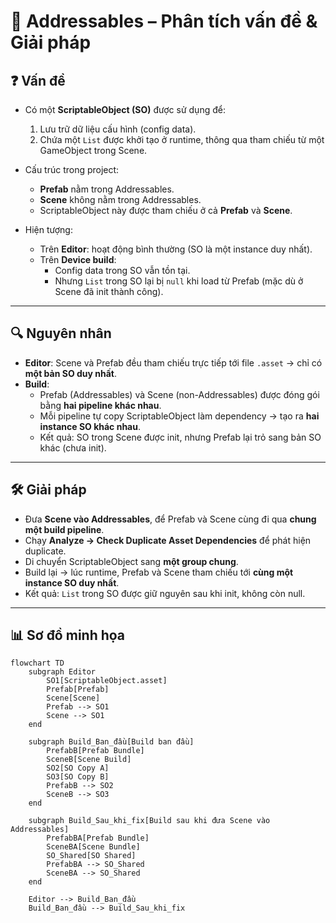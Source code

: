 # 🎯 Addressables – Phân tích vấn đề & Giải pháp

## ❓ Vấn đề
- Có một **ScriptableObject (SO)** được sử dụng để:
  1. Lưu trữ dữ liệu cấu hình (config data).  
  2. Chứa một `List` được khởi tạo ở runtime, thông qua tham chiếu từ một GameObject trong Scene.  

- Cấu trúc trong project:
  - **Prefab** nằm trong Addressables.  
  - **Scene** không nằm trong Addressables.  
  - ScriptableObject này được tham chiếu ở cả **Prefab** và **Scene**.  

- Hiện tượng:
  - Trên **Editor**: hoạt động bình thường (SO là một instance duy nhất).  
  - Trên **Device build**:  
    - Config data trong SO vẫn tồn tại.  
    - Nhưng `List` trong SO lại bị `null` khi load từ Prefab (mặc dù ở Scene đã init thành công).  

---

## 🔍 Nguyên nhân
- **Editor**: Scene và Prefab đều tham chiếu trực tiếp tới file `.asset` → chỉ có **một bản SO duy nhất**.  
- **Build**:
  - Prefab (Addressables) và Scene (non-Addressables) được đóng gói bằng **hai pipeline khác nhau**.  
  - Mỗi pipeline tự copy ScriptableObject làm dependency → tạo ra **hai instance SO khác nhau**.  
  - Kết quả: SO trong Scene được init, nhưng Prefab lại trỏ sang bản SO khác (chưa init).  

---

## 🛠 Giải pháp
- Đưa **Scene vào Addressables**, để Prefab và Scene cùng đi qua **chung một build pipeline**.  
- Chạy **Analyze → Check Duplicate Asset Dependencies** để phát hiện duplicate.  
- Di chuyển ScriptableObject sang **một group chung**.  
- Build lại → lúc runtime, Prefab và Scene tham chiếu tới **cùng một instance SO duy nhất**.  
- Kết quả: `List` trong SO được giữ nguyên sau khi init, không còn null.  

---

## 📊 Sơ đồ minh họa

```mermaid
flowchart TD
    subgraph Editor
        SO1[ScriptableObject.asset]
        Prefab[Prefab]
        Scene[Scene]
        Prefab --> SO1
        Scene --> SO1
    end

    subgraph Build_Ban_đầu[Build ban đầu]
        PrefabB[Prefab Bundle]
        SceneB[Scene Build]
        SO2[SO Copy A]
        SO3[SO Copy B]
        PrefabB --> SO2
        SceneB --> SO3
    end

    subgraph Build_Sau_khi_fix[Build sau khi đưa Scene vào Addressables]
        PrefabBA[Prefab Bundle]
        SceneBA[Scene Bundle]
        SO_Shared[SO Shared]
        PrefabBA --> SO_Shared
        SceneBA --> SO_Shared
    end

    Editor --> Build_Ban_đầu
    Build_Ban_đầu --> Build_Sau_khi_fix
